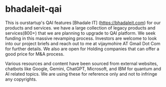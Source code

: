 # bhadaleit-qai
This is ourstartup's QAI features [Bhadale IT] (https://bhadaleit.com) for our products and services. we have a large collection of legacy products and services(800+) that we are planning to upgrade to QAI platform. We seek funding in this massive revamping process. Investors are welcome to look into our project briefs and reach out to me at vijaymohire AT Gmail Dot Com for further details. We also are open for Holding companies that can offer a good price for M&A process. 

Various resources and content have been sourced from external websites, chatbots like Google, Gemini, ChatGPT, Microsoft, and IBM for quantum and AI related topics. We are using these for reference only and not to infringe any copyrights.  
